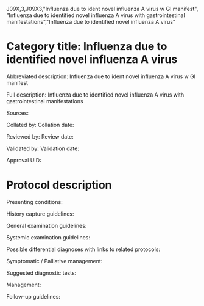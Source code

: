 J09X,3,J09X3,"Influenza due to ident novel influenza A virus w GI manifest", "Influenza due to identified novel influenza A virus with gastrointestinal manifestations","Influenza due to identified novel influenza A virus"
# Category title: Influenza due to identified novel influenza A virus

Abbreviated description: Influenza due to ident novel influenza A virus w GI manifest

Full description: Influenza due to identified novel influenza A virus with gastrointestinal manifestations

Sources:

Collated by:
Collation date:

Reviewed by:
Review date:

Validated by:
Validation date:

Approval UID:

# Protocol description

Presenting conditions:

History capture guidelines:

General examination guidelines:

Systemic examination guidelines:

Possible differential diagnoses with links to related protocols:

Symptomatic / Palliative management:

Suggested diagnostic tests:

Management:

Follow-up guidelines:
